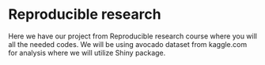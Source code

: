 # Reproducible research
Here we have our project from Reproducible research course where you will all the needed codes. We will be using avocado dataset from kaggle.com for analysis where we will utilize Shiny package. 
